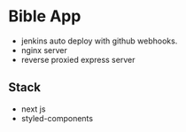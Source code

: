 # Bible App

- jenkins auto deploy with github webhooks.
- nginx server
- reverse proxied express server

## Stack

- next js
- styled-components
